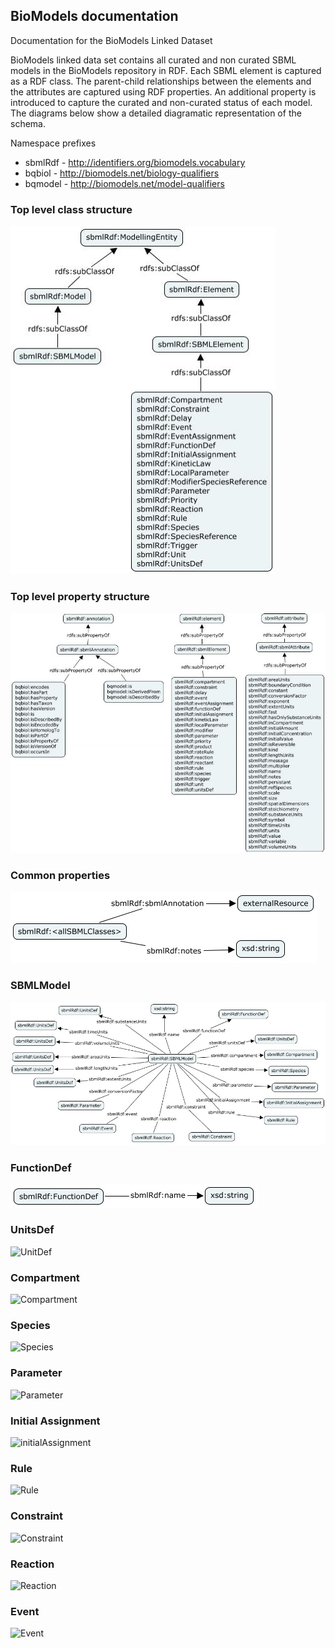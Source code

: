 ## BioModels documentation 

Documentation for the BioModels Linked Dataset

BioModels linked data set contains all curated and non curated SBML models in the BioModels repository in RDF. Each SBML element is captured as a RDF class. The parent-child relationships between the elements and the attributes are captured using RDF properties. An additional property is introduced to capture the curated and non-curated status of each model. The diagrams below show a detailed diagramatic representation of the schema. 

Namespace prefixes

   - sbmlRdf - http://identifiers.org/biomodels.vocabulary
   - bqbiol - http://biomodels.net/biology-qualifiers
   - bqmodel - http://biomodels.net/model-qualifiers


### Top level class structure
![toplevelclassstructure](https://github.com/EBISPOT/RDF-platform/blob/gh-pages/static/biomodels/topLevelClassStructure-424x557.jpeg?raw=true)

### Top level property structure
![toplevelproperty](https://github.com/EBISPOT/RDF-platform/blob/gh-pages/static/biomodels/topLevelPropertyStructure-851x648.jpeg?raw=true)

### Common properties
![commonProperties](https://github.com/EBISPOT/RDF-platform/blob/gh-pages/static/biomodels/commonProperties.jpeg?raw=true)

### SBMLModel
![SBMLmodel](https://github.com/EBISPOT/RDF-platform/blob/gh-pages/static/biomodels/sbmlModelProperties.jpeg?raw=true)

### FunctionDef
![FunctionDef](https://github.com/EBISPOT/RDF-platform/blob/gh-pages/static/biomodels/functionDefProperties.jpeg?raw=true)

### UnitsDef
![UnitDef](https://github.com/EBISPOT/RDF-platform/blob/gh-pages/static/biomodels/unitsDefProperties.jpg?raw=true)

### Compartment
![Compartment](https://github.com/EBISPOT/RDF-platform/blob/gh-pages/static/biomodels/compartmentProperties.jpg?raw=true)

### Species
![Species](https://github.com/EBISPOT/RDF-platform/blob/gh-pages/static/biomodels/speciesProperties.jpg?raw=true)

### Parameter
![Parameter](https://github.com/EBISPOT/RDF-platform/blob/gh-pages/static/biomodels/parameterProperties.jpg?raw=true)

### Initial Assignment
![initialAssignment](https://github.com/EBISPOT/RDF-platform/blob/gh-pages/static/biomodels/initAssignProperties.jpg?raw=true)

### Rule
![Rule](https://github.com/EBISPOT/RDF-platform/blob/gh-pages/static/biomodels/ruleProperties.jpg?raw=true)

### Constraint
![Constraint](https://github.com/EBISPOT/RDF-platform/blob/gh-pages/static/biomodels/constraintProperties.jpg?raw=true)

### Reaction
![Reaction](https://github.com/EBISPOT/RDF-platform/blob/gh-pages/static/biomodels/reaction.jpg?raw=true)

### Event
![Event](https://github.com/EBISPOT/RDF-platform/blob/gh-pages/static/biomodels/eventProperties.jpg?raw=true)
